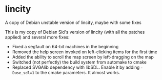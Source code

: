 # lincity
A copy of Debian unstable version of lincity, maybe with some fixes

This is my copy of Debian Sid's version of lincity (with all the patches applied) and several more fixes:

* Fixed a segfault on 64-bit machines in the beginning
* Removed the help screen invoked on left-clicking items for the first time
* Added the ability to scroll the map screen by left-dragging on the map
* Switched (not perfectly) the build system from automake to cmake
* Replaced SVGAlib dependency with libSDL. Enable it by adding `-Duse_sdl=1` to the cmake parameters. It almost works.
